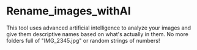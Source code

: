 # Rename_images_withAI
This tool uses advanced artificial intelligence to analyze your images and give them descriptive names based on what's actually in them. No more folders full of "IMG_2345.jpg" or random strings of numbers!
